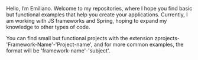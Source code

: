 Hello, I’m Emiliano. 
Welcome to my repositories, where I hope you find basic but functional examples that help you create your applications.
Currently, I am working with JS frameworks and Spring, hoping to expand my knowledge to other types of code.

You can find small but functional projects with the extension zprojects-'Framework-Name'-'Project-name', and for more common examples, the format will be 'framework-name'-'subject'.

<!---
emilianoquintero/emilianoquintero is a ✨ special ✨ repository because its `README.md` (this file) appears on your GitHub profile.
You can click the Preview link to take a look at your changes.
--->

